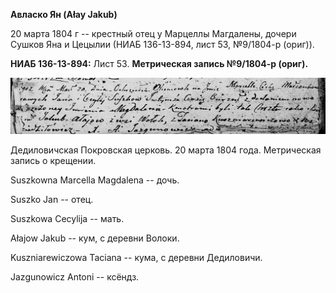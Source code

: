 **Авласко Ян (Ałay Jakub)**

20 марта 1804 г -- крестный отец у Марцеллы Магдалены, дочери Сушков Яна
и Цецылии (НИАБ 136-13-894, лист 53, №9/1804-р (ориг)).

**НИАБ 136-13-894:** Лист 53. **Метрическая запись №9/1804-р (ориг).**

![](./media/a1a21dbab46c79b16dc0b5c933a42210dccda0ec.png)

Дедиловичская Покровская церковь. 20 марта 1804 года. Метрическая запись
о крещении.

Suszkowna Marcella Magdalena -- дочь.

Suszko Jan -- отец.

Suszkowa Cecylija -- мать.

Ałajow Jakub -- кум, с деревни Волоки.

Kuszniarewiczowa Taciana -- кума, с деревни Дедиловичи.

Jazgunowicz Antoni -- ксёндз.
